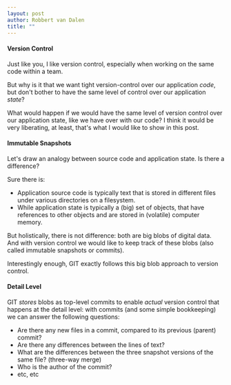 ```yaml
---
layout: post
author: Robbert van Dalen
title: ""
---
```


#### Version Control
Just like you, I like version control, especially when working on the same code within a team.

But why is it that we want tight version-control over our application *code*, but don't bother to have the same level 
of control over our application *state*?

What would happen if we would have the same level of version control over our application state,
like we have over with our code? 
I think it would be very liberating, at least, that's what I would like to show in this post.
                
#### Immutable Snapshots
Let's draw an analogy between source code and application state. Is there a difference?

Sure there is:

* Application source code is typically text that is stored in different files under various directories on a filesystem.
* While application state is typically a (big) set of objects, that have references to other objects and are stored in 
(volatile) computer memory.
  
But holistically, there is not difference: both are big blobs of digital data. And with
version control we would like to keep track of these blobs (also called immutable snapshots or commits). 

Interestingly enough, GIT exactly follows this big blob approach to version control.

#### Detail Level
GIT *stores* blobs as top-level commits to enable *actual* version control that happens at the detail 
level: with commits (and some simple bookkeeping) we can answer the following questions:

* Are there any new files in a commit, compared to its previous (parent) commit?
* Are there any differences between the lines of text?
* What are the differences between the three snapshot versions of the same file? (three-way merge)
* Who is the author of the commit?
* etc, etc

#### 



